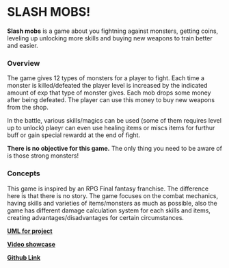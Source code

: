 # SLASH MOBS!
**Slash mobs** is a game about you fightning against monsters, getting coins, leveling up unlocking more skills and buying new weapons to train better and easier. 

### Overview

The game gives 12 types of monsters for a player to fight. 
Each time a monster is killed/defeated the player level is increased by the indicated amount of exp that type of monster gives. Each mob drops some money after being defeated. The player can use this money to buy new weapons from the shop.

In the battle, various skills/magics can be used (some of them requires level up to unlock) plaeyr can even use healing items or miscs items for furthur buff or gain special rewardd at the end of fight.

**There is no objective for this game.** The only thing you need to be aware of is those strong monsters!

### Concepts
This game is inspired by an RPG Final fantasy franchise. The difference here is that there is no story. The game focuses on the combat mechanics, having skills and varieties of items/monsters as much as possible, also the game has different damage calculation system for each skills and items, creating advantages/disadvantages for certain circumstances.

**[UML for project](UML.pdf)**

**[Video showcase](https://youtu.be/W3PbRkPn4SU)**

**[Github Link](https://github.com/ucula/final_prog2)**